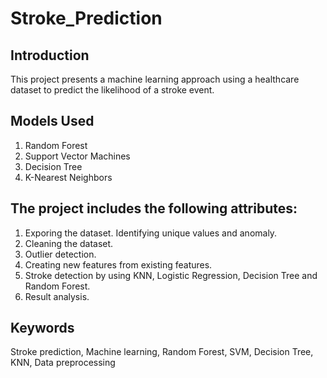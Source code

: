 # Stroke_Prediction

## Introduction
This project presents a machine learning approach using a healthcare dataset to predict the likelihood of a stroke event.

## Models Used
1. Random Forest
2. Support Vector Machines
3. Decision Tree
4. K-Nearest Neighbors

## The project includes the following attributes:
1. Exporing the dataset. Identifying unique values and anomaly.
2. Cleaning the dataset.
3. Outlier detection.
4. Creating new features from existing features.
5. Stroke detection by using KNN, Logistic Regression, Decision Tree and Random Forest.
6. Result analysis.

## Keywords
Stroke prediction, Machine learning, Random Forest, SVM, Decision Tree, KNN, Data preprocessing

